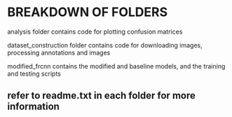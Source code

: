 # BREAKDOWN OF FOLDERS

analysis folder contains code for plotting confusion matrices

dataset_construction folder contains code for downloading images, processing annotations and images

modified_frcnn contains the modified and baseline models, and the training and testing scripts

## refer to readme.txt in each folder for more information